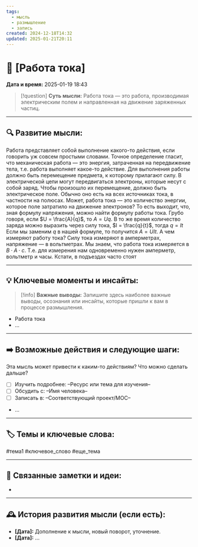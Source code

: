 ```yaml
---
tags:
  - мысль
  - размышление
  - запись
created: 2024-12-18T14:32
updated: 2025-01-21T20:11
---
```


# 💭  [Работа тока]

**Дата и время:** 2025-01-19 18:43

> [!question] **Суть мысли:**
> Работа тока — это работа, производимая электрическим полем и направленная на движение заряженных частиц.

---

## 🔍 Развитие мысли:

 Работа представляет собой выполнение какого-то действия, если говорить уж совсем простыми словами. Точное определение гласит, что механическая работа — это энергия, затраченная на передвижение тела, т.е. работа выполняет какое-то действие.
Для выполнения работы должно быть перемещение предмета, к которому прилагают силу.
В электрической цепи могут передвигаться электроны, которые несут с собой заряд.
Чтобы произошло их перемещение, должно быть электрическое поле. Обычно оно есть на всех источниках тока, в частности на полюсах.
Может, работа тока — это количество энергии, которое поле затратило на движение электронов?
То есть выходит, что, зная формулу напряжения, можно найти формулу работы тока. Грубо говоря, если $U = \frac{A}{q}$, то $A = Uq$.
В то же время количество заряда можно выразить через силу тока, $I = \frac{q}{t}$, тогда $q = It$
Если мы заменим $q$ в нашей формуле, то получится $A=UIt$.
А чем измеряют работу тока? Силу тока измеряют в амперметрах, напряжение — в вольтметрах. Мы знаем, что работа тока измеряется в $В \cdot А \cdot с$. Т.е. для измерения нам одновременно нужен амперметр, вольтметр и часы.
Кстати, в подъездах часто стоят 

---

## 💡 Ключевые моменты и инсайты:

> [!info] **Важные выводы:**
> Запишите здесь наиболее важные выводы, осознания или инсайты, которые пришли к вам в процессе размышления.

- Работа тока 
- ...

---

## ➡️ Возможные действия и следующие шаги:

Эта мысль может привести к каким-то действиям? Что можно сделать дальше?

- [ ] Изучить подробнее: –Ресурс или тема для изучения–
- [ ] Обсудить с: –Имя человека–
- [ ] Записать в: –Соответствующий проект/MOC–
- ...

---

## 🏷️ Темы и ключевые слова:

#тема1 #ключевое_слово #еще_тема

---

## 🔄 Связанные заметки и идеи:

- 

---

## 🕰️ История развития мысли (если есть):

* **[Дата]:**  Дополнение к мысли, новый поворот, уточнение.
* **[Дата]:**  ...